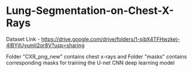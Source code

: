 # Lung-Segmentation-on-Chest-X-Rays

Dataset Link - https://drive.google.com/drive/folders/1-sjbX4TFHwzkej-4IBYjlUyumli2or8V?usp=sharing

Folder "CXR_png_new" contains chest x-rays and Folder "masks" contains corresponding masks for training the U-net CNN deep learning model
